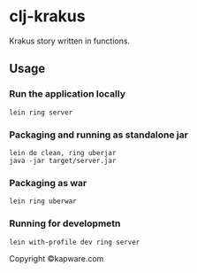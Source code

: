 # clj-krakus

Krakus story written in functions.

## Usage

### Run the application locally

`lein ring server`

### Packaging and running as standalone jar

```
lein do clean, ring uberjar
java -jar target/server.jar
```

### Packaging as war

`lein ring uberwar`


### Running for developmetn

`lein with-profile dev ring server`

Copyright ©kapware.com
